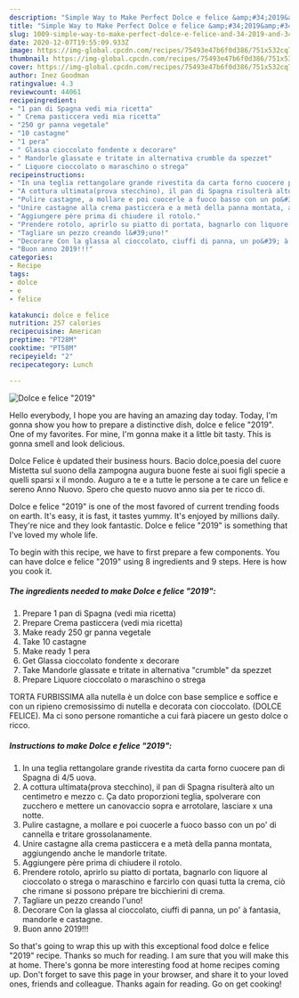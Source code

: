 ```yaml
---
description: "Simple Way to Make Perfect Dolce e felice &amp;#34;2019&amp;#34;"
title: "Simple Way to Make Perfect Dolce e felice &amp;#34;2019&amp;#34;"
slug: 1009-simple-way-to-make-perfect-dolce-e-felice-and-34-2019-and-34
date: 2020-12-07T19:55:09.933Z
image: https://img-global.cpcdn.com/recipes/75493e47b6f0d386/751x532cq70/dolce-e-felice-2019-recipe-main-photo.jpg
thumbnail: https://img-global.cpcdn.com/recipes/75493e47b6f0d386/751x532cq70/dolce-e-felice-2019-recipe-main-photo.jpg
cover: https://img-global.cpcdn.com/recipes/75493e47b6f0d386/751x532cq70/dolce-e-felice-2019-recipe-main-photo.jpg
author: Inez Goodman
ratingvalue: 4.3
reviewcount: 44061
recipeingredient:
- "1 pan di Spagna vedi mia ricetta"
- " Crema pasticcera vedi mia ricetta"
- "250 gr panna vegetale"
- "10 castagne"
- "1 pera"
- " Glassa cioccolato fondente x decorare"
- " Mandorle glassate e tritate in alternativa crumble da spezzet"
- " Liquore cioccolato o maraschino o strega"
recipeinstructions:
- "In una teglia rettangolare grande rivestita da carta forno cuocere pan di Spagna di 4/5 uova."
- "A cottura ultimata(prova stecchino), il pan di Spagna risulterà alto un centimetro e mezzo c. Ça dato proporzioni teglia, spolverare con zucchero e mettere un canovaccio sopra e arrotolare, lasciare x una notte."
- "Pulire castagne, a mollare e poi cuocerle a fuoco basso con un po&#39; di cannella e tritare grossolanamente."
- "Unire castagne alla crema pasticcera e a metà della panna montata, aggiungendo anche le mandorle tritate."
- "Aggiungere père prima di chiudere il rotolo."
- "Prendere rotolo, aprirlo su piatto di portata, bagnarlo con liquore al cioccolato o strega o maraschino e farcirlo con quasi tutta la crema, ciò che rimane si possono prépare tre bicchierini di crema."
- "Tagliare un pezzo creando l&#39;uno!"
- "Decorare Con la glassa al cioccolato, ciuffi di panna, un po&#39; à fantasia, mandorle e castagne."
- "Buon anno 2019!!!"
categories:
- Recipe
tags:
- dolce
- e
- felice

katakunci: dolce e felice 
nutrition: 257 calories
recipecuisine: American
preptime: "PT28M"
cooktime: "PT58M"
recipeyield: "2"
recipecategory: Lunch

---
```



![Dolce e felice &#34;2019&#34;](https://img-global.cpcdn.com/recipes/75493e47b6f0d386/751x532cq70/dolce-e-felice-2019-recipe-main-photo.jpg)

Hello everybody, I hope you are having an amazing day today. Today, I'm gonna show you how to prepare a distinctive dish, dolce e felice &#34;2019&#34;. One of my favorites. For mine, I'm gonna make it a little bit tasty. This is gonna smell and look delicious.

Dolce Felice è updated their business hours. Bacio dolce,poesia del cuore Mistetta sul suono della zampogna augura buone feste ai suoi figli specie a quelli sparsi x il mondo. Auguro a te e a tutte le persone a te care un felice e sereno Anno Nuovo. Spero che questo nuovo anno sia per te ricco di.

Dolce e felice &#34;2019&#34; is one of the most favored of current trending foods on earth. It's easy, it is fast, it tastes yummy. It's enjoyed by millions daily. They're nice and they look fantastic. Dolce e felice &#34;2019&#34; is something that I've loved my whole life.


To begin with this recipe, we have to first prepare a few components. You can have dolce e felice &#34;2019&#34; using 8 ingredients and 9 steps. Here is how you cook it.

<!--inarticleads1-->

##### The ingredients needed to make Dolce e felice &#34;2019&#34;:

1. Prepare 1 pan di Spagna (vedi mia ricetta)
1. Prepare  Crema pasticcera (vedi mia ricetta)
1. Make ready 250 gr panna vegetale
1. Take 10 castagne
1. Make ready 1 pera
1. Get  Glassa cioccolato fondente x decorare
1. Take  Mandorle glassate e tritate in alternativa &#34;crumble&#34; da spezzet
1. Prepare  Liquore cioccolato o maraschino o strega


TORTA FURBISSIMA alla nutella è un dolce con base semplice e soffice e con un ripieno cremosissimo di nutella e decorata con cioccolato. (DOLCE FELICE). Ma ci sono persone romantiche a cui farà piacere un gesto dolce o ricco. 

<!--inarticleads2-->

##### Instructions to make Dolce e felice &#34;2019&#34;:

1. In una teglia rettangolare grande rivestita da carta forno cuocere pan di Spagna di 4/5 uova.
1. A cottura ultimata(prova stecchino), il pan di Spagna risulterà alto un centimetro e mezzo c. Ça dato proporzioni teglia, spolverare con zucchero e mettere un canovaccio sopra e arrotolare, lasciare x una notte.
1. Pulire castagne, a mollare e poi cuocerle a fuoco basso con un po&#39; di cannella e tritare grossolanamente.
1. Unire castagne alla crema pasticcera e a metà della panna montata, aggiungendo anche le mandorle tritate.
1. Aggiungere père prima di chiudere il rotolo.
1. Prendere rotolo, aprirlo su piatto di portata, bagnarlo con liquore al cioccolato o strega o maraschino e farcirlo con quasi tutta la crema, ciò che rimane si possono prépare tre bicchierini di crema.
1. Tagliare un pezzo creando l&#39;uno!
1. Decorare Con la glassa al cioccolato, ciuffi di panna, un po&#39; à fantasia, mandorle e castagne.
1. Buon anno 2019!!!




So that's going to wrap this up with this exceptional food dolce e felice &#34;2019&#34; recipe. Thanks so much for reading. I am sure that you will make this at home. There's gonna be more interesting food at home recipes coming up. Don't forget to save this page in your browser, and share it to your loved ones, friends and colleague. Thanks again for reading. Go on get cooking!
